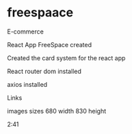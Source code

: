 # freespaace
E-commerce

React App FreeSpace created 

Created the card system for the react app

React router dom installed

axios installed

Links


images sizes 680 width   830 height

2:41